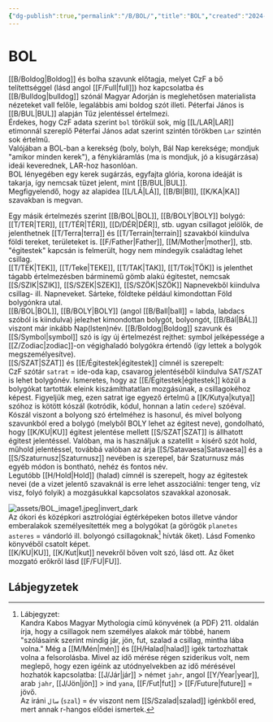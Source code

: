 ```yaml
---
{"dg-publish":true,"permalink":"/B/BOL/","title":"BOL","created":"2024-10-24T01:40","updated":"2025-08-19T00:53"}
---
```



# BOL

[[B/Boldog\|Boldog]] és bolha szavunk előtagja, melyet CzF a bő telítettséggel (lásd angol [[F/Full\|full]]) hoz kapcsolatba és [[B/Bulldog\|bulldog]] szónál Magyar Adorján is meglehetősen materialista nézeteket vall felőle, legalábbis ami boldog szót illeti. Péterfai János is [[B/BUL\|BUL]] alapján Tűz jelentéssel értelmezi.  
Érdekes, hogy CzF adata szerint `bol` törökül sok, míg [[L/LAR\|LAR]] etimonnál szereplő Péterfai János adat szerint szintén törökben `Lar` szintén sok értelmű.  
Valójában a BOL-ban a kerekség (boly, bolyh, Bál Nap kereksége; mondjuk "amikor minden kerek"), a fénykiáramlás (ma is mondjuk, jó a kisugárzása) ideái keverednek, LAR-hoz hasonlóan.  
BOL lényegében egy kerek sugárzás, egyfajta glória, korona ideáját is takarja, így nemcsak tüzet jelent, mint [[B/BUL\|BUL]].  
Megfigyelendő, hogy az alapidea [[L/LÁ\|LÁ]], [[B/BI\|BI]], [[K/KA\|KA]] szavakban is megvan.  

Egy másik értelmezés szerint [[B/BOL\|BOL]], [[B/BOLY\|BOLY]] bolygó:  
[[T/TER\|TER]], [[T/TÉR\|TÉR]], [[D/DÉR\|DÉR]], stb. ugyan csillagot jelölők, de jelenthetnek [[T/Terra\|terra]] és [[T/Terrain\|terrain]] szavakból kiindulva földi tereket, területeket is. [[F/Father\|Father]], [[M/Mother\|mother]], stb. "égitestek" kapcsán is felmerült, hogy nem mindegyik családtag lehet csillag.  
[[T/TEK\|TEK]], [[T/Teke\|TEKE]], [[T/TAK\|TAK]], [[T/Tök\|TÖK]] is jelenthet tágabb értelmezésben bárminemű gömb alakú égitestet, nemcsak [[S/SZIK\|SZIK]], [[S/SZEK\|SZEK]], [[S/SZÖK\|SZÖK]] Napnevekből kiindulva csillag- ill. Napneveket. Sárteke, földteke például kimondottan Föld bolygónkra utal.  
[[B/BOL\|BOL]], [[B/BOLY\|BOLY]] (angol [[B/Ball\|ball]] = labda, labdacs szóból is kiindulva) jelezhet kimondottan bolygót, bolyongót, [[B/Bál\|BÁL]] viszont már inkább Nap(Isten)név. [[B/Boldog\|Boldog]] szavunk és [[S/Symbol\|symbol]] szó is így új értelmezést rejthet: symbol jelképessége a [[Z/Zodiac\|zodiac]]-on végighaladó bolygókra értendő (így lettek a bolygók megszemélyesítve).  
[[S/SZAT\|SZAT]] és [[E/Égitestek\|égitestek]] címnél is szerepelt:  
CzF szótár `satrat` = ide-oda kap, csavarog jelentéséből kiindulva SAT/SZAT is lehet bolygónév. Ismeretes, hogy az [[E/Égitestek\|égitestek]] közül a bolygókat tartották eleink kiszámíthatatlan mozgásúnak, a csillagokéhoz képest. Figyeljük meg, ezen satrat ige egyező értelmű a [[K/Kutya\|kutya]] szóhoz is kötött kószál (kotródik, kódul, honnan a latin `cedere`) szóéval. Kószál viszont a bolyong szó értelméhez is hasonul, és mivel bolyong szavunkból ered a bolygó (melyből BOLY lehet az égitest neve), gondolható, hogy [[K/KU\|KU]] égitest jelentése mellett [[S/SZAT\|SZAT]] is állhatott égitest jelentéssel. Valóban, ma is használjuk a szatellit = kisérő szót hold, műhold jelentéssel, továbbá valóban az árja [[S/Satavaesa\|Satavaesa]] és a [[S/Szaturnusz\|Szaturnusz]] nevében is szerepel, bár Szaturnusz más egyéb módon is bontható, nehéz és fontos név.  
Legutóbb [[H/Hold\|Hold]] (halad) címnél is szerepelt, hogy az égitestek nevei (de a vizet jelentő szavaknál is erre lehet asszociálni: tenger teng, víz visz, folyó folyik) a mozgásukkal kapcsolatos szavakkal azonosak.  

![assets/BOL_image1.jpeg|invert_dark](/img/user/B/assets/BOL_image1.jpeg)  
Az ókori és középkori asztrológiai égtérképeken botos illetve vándor emberalakok személyesítették meg a bolygókat (a görögök `planetes asteres` = vándorló ill. bolyongó csillagoknak[^1] hívták őket). Lásd Fomenko könyvéből csatolt képet.  
[[K/KU\|KU]], [[K/Kut\|kut]] nevekről bőven volt szó, lásd ott. Az őket mozgató erőkről lásd [[F/FU\|FU]].  

## Lábjegyzetek

[^1]: Lábjegyzet:  
Kandra Kabos Magyar Mythologia című könyvének (a PDF) 211. oldalán írja, hogy a csillagok nem személyes alakok már többé, hanem "szólásaink szerint mindig jár, jön, fut, szalad a csillag, mintha lába volna." Még a [[M/Mén\|mén]] és [[H/Halad\|halad]] igék tartozhattak volna a felsorolásba. Mivel az idő mérése régen sziderikus volt, nem meglepő, hogy ezen igéink az utódnyelvekben az idő mérésével hozhatók kapcsolatba: [[J/Jár\|jár]] > német `jahr`, angol [[Y/Year\|year]], arab `jahr`, [[J/Jön\|jön]] > ind `yana`, [[F/Fut\|fut]] > [[F/Future\|future]] = jövő.  
Az iráni `سال` (`szal`) = év viszont nem [[S/Szalad\|szalad]] igénkből ered, mert annak r-hangos elődei ismertek.  